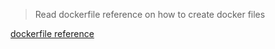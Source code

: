 >Read dockerfile reference on how  to create docker files 

[dockerfile reference](https://docs.docker.com/engine/reference/builder/)